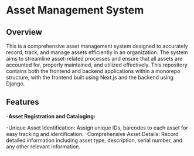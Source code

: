 # Asset Management System

## Overview
This is a comprehensive asset management system designed to accurately record, track, and manage assets efficiently in an organization. 
The system aims to streamline asset-related processes and ensure that all assets are accounted for, properly maintained, and utilized effectively.
This repository contains both the frontend and backend applications within a monorepo structure, with the frontend built using Next.js and the backend using Django.

## Features

-**Asset Registration and Cataloging:**

  -Unique Asset Identification: Assign unique IDs, barcodes to each asset for easy tracking and identification.
  -Comprehensive Asset Details: Record detailed information including asset type, description, serial number, and any other relevant information.
